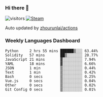 ### Hi there 👋

![visitors](https://visitor-badge.glitch.me/badge?page_id=zhourunlai)
[![Steam](https://img.shields.io/badge/dynamic/json?label=Steam&query=%24.data.totalSubs&url=https%3A%2F%2Fapi.spencerwoo.com%2Fsubstats%2F%3Fsource%3DsteamGames%26queryKey%3D76561198285156854&suffix=%20Games&logo=steam&labelColor=134375&color=0b1a37&longCache=true)](http://steamcommunity.com/profiles/76561198285156854)

Auto updated by <a href="https://github.com/zhourunlai/zhourunlai/actions" target="_blank">zhourunlai/actions</a>

### Weekly Languages Dashboard

<!--PART:wakatime-->
```text
Python     2 hrs 55 mins ██████▒░░░ 63.44%
Solidity   57 mins       ██▒░░░░░░░ 20.77%
JavaScript 21 mins       ▓░░░░░░░░░ 7.94%
YAML       18 mins       ▓░░░░░░░░░ 6.66%
JSON       1 min         ▒░░░░░░░░░ 0.44%
Text       1 min         ▒░░░░░░░░░ 0.42%
Bash       0 secs        ▒░░░░░░░░░ 0.25%
Vue.js     0 secs        ▒░░░░░░░░░ 0.04%
Other      0 secs        ▒░░░░░░░░░ 0.02%
Git Config 0 secs        ▒░░░░░░░░░ 0.01%
```
<!--PART:wakatime-->
